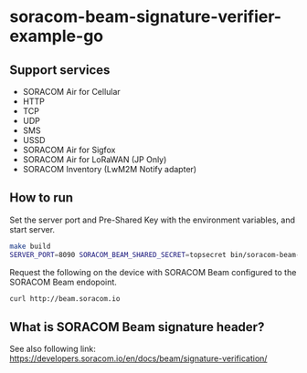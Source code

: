 # soracom-beam-signature-verifier-example-go

## Support services

- SORACOM Air for Cellular
- HTTP
- TCP
- UDP
- SMS
- USSD
- SORACOM Air for Sigfox
- SORACOM Air for LoRaWAN (JP Only)
- SORACOM Inventory (LwM2M Notify adapter)

## How to run

Set the server port and Pre-Shared Key with the environment variables, and start server.

```bash
make build
SERVER_PORT=8090 SORACOM_BEAM_SHARED_SECRET=topsecret bin/soracom-beam-signature-verifier-example-go*
```

Request the following on the device with SORACOM Beam configured to the SORACOM Beam endopoint.

```bash
curl http://beam.soracom.io
```

## What is SORACOM Beam signature header?

See also following link:
https://developers.soracom.io/en/docs/beam/signature-verification/
